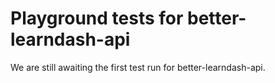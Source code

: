 # Playground tests for better-learndash-api
We are still awaiting the first test run for better-learndash-api.
